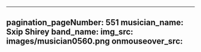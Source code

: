 ------
pagination_pageNumber: 551
musician_name: Sxip Shirey
band_name: 
img_src: images/musician0560.png
onmouseover_src: 
------